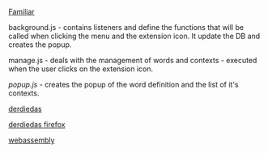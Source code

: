[Familiar](https://chrome.google.com/webstore/detail/familiar/hpnebjlnefcefkkfflcokoafbojlbogc)
 
background.js - contains listeners and define the functions that will be called when clicking
the menu and the extension icon. It update the DB and creates the popup.

manage.js - deals with the management of words and contexts - executed when the user clicks on the extension icon. 

*popup.js* - creates the popup of the word definition and the list of it's contexts.


[derdiedas](https://chrome.google.com/webstore/detail/%D7%93%D7%A8%D7%93%D7%A1/ajojkcnpncmiciebeplpgdeafgfbllgp?fbclid=IwAR0Riq7zYa37fxuiLN3TbH4--Pki1vXJixvLWeifSg0wRTvJ-MHoHPdpV2c)

[derdiedas firefox](https://addons.mozilla.org/en-US/firefox/addon/%D7%93%D7%A8%D7%93%D7%A1/)

[webassembly](https://en.wikipedia.org/wiki/WebAssembly)


